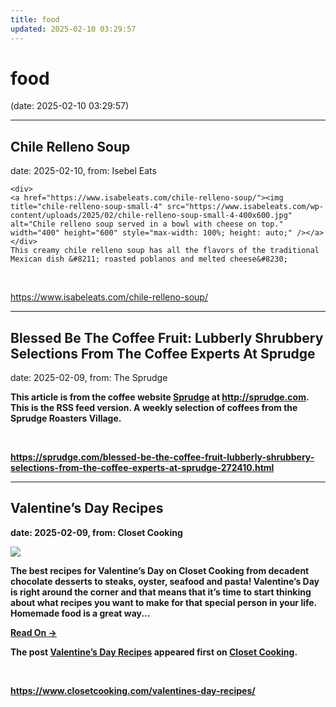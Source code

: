 ```yaml
---
title: food
updated: 2025-02-10 03:29:57
---
```


# food

(date: 2025-02-10 03:29:57)

---

## Chile Relleno Soup

date: 2025-02-10, from: Isebel Eats


	<div>
	<a href="https://www.isabeleats.com/chile-relleno-soup/"><img title="chile-relleno-soup-small-4" src="https://www.isabeleats.com/wp-content/uploads/2025/02/chile-relleno-soup-small-4-400x600.jpg" alt="Chile relleno soup served in a bowl with cheese on top." width="400" height="600" style="max-width: 100%; height: auto;" /></a>
	</div>
	This creamy chile relleno soup has all the flavors of the traditional Mexican dish &#8211; roasted poblanos and melted cheese&#8230; 

<br> 

<https://www.isabeleats.com/chile-relleno-soup/>

---

## Blessed Be The Coffee Fruit: Lubberly Shrubbery Selections From The Coffee Experts At Sprudge

date: 2025-02-09, from: The Sprudge

<strong>This article is from the coffee website <a href="http://sprudge.com" data-wpel-link="internal" target="_self">Sprudge</a> at <a href="http://sprudge.com" data-wpel-link="internal" target="_self">http://sprudge.com</a>. This is the RSS feed version. A weekly selection of coffees from the Sprudge Roasters Village. 

<br> 

<https://sprudge.com/blessed-be-the-coffee-fruit-lubberly-shrubbery-selections-from-the-coffee-experts-at-sprudge-272410.html>

---

## Valentine’s Day Recipes

date: 2025-02-09, from: Closet Cooking

<div><img src="https://www.closetcooking.com/wp-content/uploads/2018/02/Valentines-Day-Recipes.jpg"/></div>
<p>The best recipes for Valentine&#8217;s Day on Closet Cooking from decadent chocolate desserts to steaks, oyster, seafood and pasta! Valentine&#8217;s Day is right around the corner and that means that it&#8217;s time to start thinking about what recipes you want to make for that special person in your life. Homemade food is a great way...</p>
<p><a class="more-link" href="https://www.closetcooking.com/valentines-day-recipes/">Read On &#8594;</a></p>
<p>The post <a href="https://www.closetcooking.com/valentines-day-recipes/">Valentine&#8217;s Day Recipes</a> appeared first on <a href="https://www.closetcooking.com">Closet Cooking</a>.</p>
 

<br> 

<https://www.closetcooking.com/valentines-day-recipes/>


